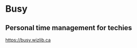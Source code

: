 Busy
====

Personal time management for techies
------------------------------------

https://busy.wizlib.ca
